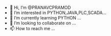 - 👋 Hi, I’m @PRANAVCPRAMOD
- 👀 I’m interested in PYTHON,JAVA,PLC,SCADA...
- 🌱 I’m currently learning PYTHON ...
- 💞️ I’m looking to collaborate on ...
- 📫 How to reach me ...

<!---
PRANAVCPRAMOD/PRANAVCPRAMOD is a ✨ special ✨ repository because its `README.md` (this file) appears on your GitHub profile.
You can click the Preview link to take a look at your changes.
--->
